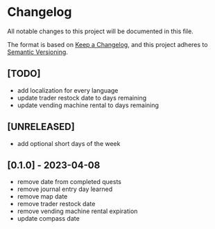 # Changelog

All notable changes to this project will be documented in this file.

The format is based on [Keep a Changelog](https://keepachangelog.com/en/1.0.0/),
and this project adheres to [Semantic Versioning](https://semver.org/spec/v2.0.0.html).

## [TODO]

- add localization for every language
- update trader restock date to days remaining
- update vending machine rental to days remaining

## [UNRELEASED]

- add optional short days of the week

## [0.1.0] - 2023-04-08

- remove date from completed quests
- remove journal entry day learned
- remove map date
- remove trader restock date
- remove vending machine rental expiration
- update compass date
